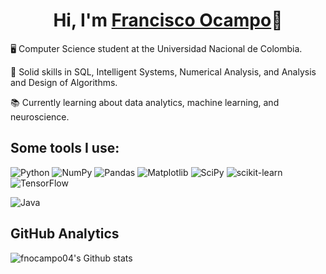 <div align = "center">
<h1 align ="center"> Hi, I'm <a href = "https://www.linkedin.com/in/franciscoocampob/">Francisco Ocampo</a>👋</h1>
</div>
  <div>
  <p>🖥️ Computer Science student at the Universidad Nacional de Colombia.</p>
  <p>🔰 Solid skills in SQL, Intelligent Systems, Numerical Analysis, and Analysis and Design of Algorithms.</p>
  <p>📚 Currently learning about data analytics, machine learning, and neuroscience.</p>
  </div>


<!--
**fnocampo04/fnocampo04** is a ✨ _special_ ✨ repository because its `README.md` (this file) appears on your GitHub profile.

Here are some ideas to get you started:

- 🔭 I’m currently working on ...
- 🌱 I’m currently learning ...
- 👯 I’m looking to collaborate on ...
- 🤔 I’m looking for help with ...
- 💬 Ask me about ...
- 📫 How to reach me: ...
- 😄 Pronouns: ...
- ⚡ Fun fact: ...
-->


## Some tools I use:
![Python](https://img.shields.io/badge/python-3670A0?style=for-the-badge&logo=python&logoColor=ffdd54) ![NumPy](https://img.shields.io/badge/numpy-%23013243.svg?style=for-the-badge&logo=numpy&logoColor=white) ![Pandas](https://img.shields.io/badge/pandas-%23150458.svg?style=for-the-badge&logo=pandas&logoColor=white) ![Matplotlib](https://img.shields.io/badge/Matplotlib-%23ffffff.svg?style=for-the-badge&logo=Matplotlib&logoColor=black) ![SciPy](https://img.shields.io/badge/SciPy-%230C55A5.svg?style=for-the-badge&logo=scipy&logoColor=%white) ![scikit-learn](https://img.shields.io/badge/scikit--learn-%23F7931E.svg?style=for-the-badge&logo=scikit-learn&logoColor=white) ![TensorFlow](https://img.shields.io/badge/TensorFlow-%23FF6F00.svg?style=for-the-badge&logo=TensorFlow&logoColor=white)

![Java](https://img.shields.io/badge/java-%23ED8B00.svg?style=for-the-badge&logo=openjdk&logoColor=white)

## GitHub Analytics

![fnocampo04's Github stats](https://github-readme-stats.vercel.app/api/top-langs/?username=fnocampo04&theme=nightowl&show_icons=true&hide_border=true&layout=compact)


